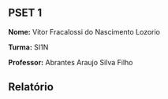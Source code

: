 ## PSET 1

**Nome:** Vitor Fracalossi do Nascimento Lozorio

**Turma:** SI1N

**Professor:** Abrantes Araujo Silva Filho


## Relatório

